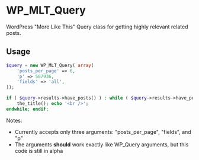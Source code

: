 # WP_MLT_Query

WordPress "More Like This" Query class for getting highly relevant related posts.

## Usage

```php
$query = new WP_MLT_Query( array( 
	'posts_per_page' => 6, 
	'p' => 587936, 
	'fields' => 'all', 
));

if ( $query->results->have_posts() ) : while ( $query->results->have_posts() ) : $query->results->the_post();
	the_title(); echo '<br />';
endwhile; endif;
```

Notes:

* Currently accepts only three arguments: "posts_per_page", "fields", and "p"
* The arguments **should** work exactly like WP_Query arguments, but this code is still in alpha